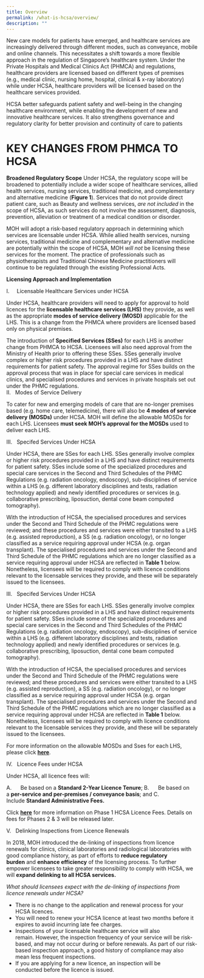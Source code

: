 ```yaml
---
title: Overview
permalink: /what-is-hcsa/overview/
description: ""
---
```

New care models for patients have emerged, and healthcare services are increasingly delivered through different modes, such as conveyance, mobile and online channels. This necessitates a shift towards a more flexible approach in the regulation of Singapore’s healthcare system. Under the Private Hospitals and Medical Clinics Act (PHMCA) and regulations, healthcare providers are licensed based on different types of premises (e.g., medical clinic, nursing home, hospital, clinical & x-ray laboratory) while under HCSA, healthcare providers will be licensed based on the healthcare services provided.

HCSA better safeguards patient safety and well-being in the changing healthcare environment, while enabling the development of new and innovative healthcare services. It also strengthens governance and regulatory clarity for better provision and continuity of care to patients


# KEY CHANGES FROM PHMCA TO HCSA

**Broadened Regulatory Scope**
Under HCSA, the regulatory scope will be broadened to potentially include a wider scope of healthcare services, allied health services, nursing services, traditional medicine, and complementary and alternative medicine (**Figure 1**). Services that do not provide direct patient care, such as Beauty and wellness services, _are not included_ in the scope of HCSA, as such services do not involve the assessment, diagnosis, prevention, alleviation or treatment of a medical condition or disorder.

MOH will adopt a risk-based regulatory approach in determining which services are licensable under HCSA. While allied health services, nursing services, traditional medicine and complementary and alternative medicine are potentially within the scope of HCSA, MOH _will not_ be licensing these services for the moment. The practice of professionals such as physiotherapists and Traditional Chinese Medicine practitioners will continue to be regulated through the existing Professional Acts.

**Licensing Approach and Implementation**

I.     Licensable Healthcare Services under HCSA  
  
Under HCSA, healthcare providers will need to apply for approval to hold licences for the **licensable healthcare services (LHS)** they provide, as well as the appropriate **modes of service delivery (MOSD)** applicable for the LHS. This is a change from the PHMCA where providers are licensed based only on physical premises.  
  
The introduction of **Specified Services (SSes)** for each LHS is another change from PHMCA to HCSA. Licensees will also need approval from the Ministry of Health prior to offering these SSes. SSes generally involve complex or higher risk procedures provided in a LHS and have distinct requirements for patient safety. The approval regime for SSes builds on the approval process that was in place for special care services in medical clinics, and specialised procedures and services in private hospitals set out under the PHMC regulations.  
II.   Modes of Service Delivery  

To cater for new and emerging models of care that are no-longer premises based (e.g. home care, telemedicine), there will also be **4 modes of service delivery (MOSDs)** under HCSA. MOH will define the allowable MOSDs for each LHS. Licensees **must seek MOH’s approval for the MOSDs** used to deliver each LHS.

III.   Specifed Services Under HCSA

Under HCSA, there are SSes for each LHS. SSes generally involve complex or higher risk procedures provided in a LHS and have distinct requirements for patient safety. SSes include some of the specialized procedures and special care services in the Second and Third Schedules of the PHMC Regulations (e.g. radiation oncology, endoscopy), sub-disciplines of service within a LHS (e.g. different laboratory disciplines and tests, radiation technology applied) and newly identified procedures or services (e.g. collaborative prescribing, liposuction, dental cone beam computed tomography).  
  
With the introduction of HCSA, the specialised procedures and services under the Second and Third Schedule of the PHMC regulations were reviewed; and these procedures and services were either transited to a LHS (e.g. assisted reproduction), a SS (e.g. radiation oncology), or no longer classified as a service requiring approval under HCSA (e.g. organ transplant). The specialised procedures and services under the Second and Third Schedule of the PHMC regulations which are no longer classified as a service requiring approval under HCSA are reflected in **Table 1** below. Nonetheless, licensees will be required to comply with licence conditions relevant to the licensable services they provide, and these will be separately issued to the licensees.

III.   Specifed Services Under HCSA

Under HCSA, there are SSes for each LHS. SSes generally involve complex or higher risk procedures provided in a LHS and have distinct requirements for patient safety. SSes include some of the specialized procedures and special care services in the Second and Third Schedules of the PHMC Regulations (e.g. radiation oncology, endoscopy), sub-disciplines of service within a LHS (e.g. different laboratory disciplines and tests, radiation technology applied) and newly identified procedures or services (e.g. collaborative prescribing, liposuction, dental cone beam computed tomography).  
  
With the introduction of HCSA, the specialised procedures and services under the Second and Third Schedule of the PHMC regulations were reviewed; and these procedures and services were either transited to a LHS (e.g. assisted reproduction), a SS (e.g. radiation oncology), or no longer classified as a service requiring approval under HCSA (e.g. organ transplant). The specialised procedures and services under the Second and Third Schedule of the PHMC regulations which are no longer classified as a service requiring approval under HCSA are reflected in **Table 1** below. Nonetheless, licensees will be required to comply with licence conditions relevant to the licensable services they provide, and these will be separately issued to the licensees.

For more information on the allowable MOSDs and Sses for each LHS, please click **[here](https://www.moh.gov.sg/docs/librariesprovider8/list-of-lhses-mosds-and-sses/list-of-licensable-healthcare-services-and-their-applicable-specified-services_caa28mar23.pdf?sfvrsn=34797b90_2)**.

IV.   Licence Fees under HCSA  

Under HCSA, all licence fees will:  
  
A.      Be based on a **Standard 2-Year Licence Tenure**;
B.      Be based on a **per-service and per-premises / conveyance basis**; and
C.      Include **Standard Administrative Fees.**

Click [**here**](https://www.moh.gov.sg/hcsa/hcsa-licensees) for more information on Phase 1 HCSA Licence Fees. Details on fees for Phases 2 & 3 will be released later.

V.   Delinking Inspections from Licence Renewals  
  
In 2018, MOH introduced the de-linking of inspections from licence renewals for clinics, clinical laboratories and radiological laboratories with good compliance history, as part of efforts to **reduce regulatory burden** and **enhance efficiency** of the licensing process. To further empower licensees to take greater responsibility to comply with HCSA, we will **expand delinking to all HCSA services.**  
  
*What should licensees expect with the de-linking of inspections from licence renewals under HCSA?*

*   There is no change to the application and renewal process for your HCSA licences.
*   You will need to renew your HCSA licence at least two months before it expires to avoid incurring late fee charges.
*   Inspections of your licensable healthcare service will also remain. However, the inspection frequency of your service will be risk-based, and may not occur during or before renewals. As part of our risk-based inspection approach, a good history of compliance may also mean less frequent inspections.
*   If you are applying for a new licence, an inspection will be conducted before the licence is issued.